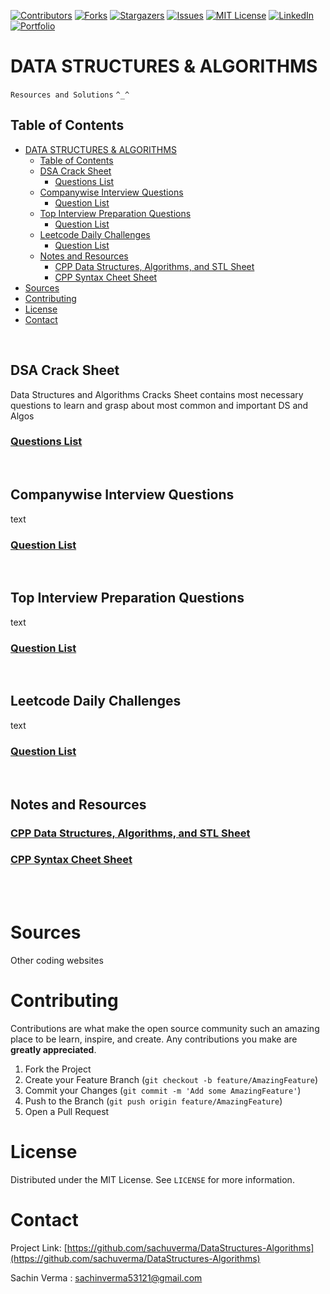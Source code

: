 [![Contributors][contributors-sachu]][contributors-url]
[![Forks][forks-sachu]][forks-url]
[![Stargazers][stars-sachu]][stars-url]
[![Issues][issues-sachu]][issues-url]
[![MIT License][license-sachu]][license-url]
[![LinkedIn][linkedin-sachu]][linkedin-url]
[![Portfolio][portfolio-sachu]][portfolio-url]

# DATA STRUCTURES & ALGORITHMS
`Resources and Solutions` `^_^`


## Table of Contents

- [DATA STRUCTURES & ALGORITHMS](#data-structures--algorithms)
  - [Table of Contents](#table-of-contents)
  - [DSA Crack Sheet](#dsa-crack-sheet)
    - [Questions List](#questions-list)
  - [Companywise Interview Questions](#companywise-interview-questions)
    - [Question List](#question-list)
  - [Top Interview Preparation Questions](#top-interview-preparation-questions)
    - [Question List](#question-list-1)
  - [Leetcode Daily Challenges](#leetcode-daily-challenges)
    - [Question List](#question-list-2)
  - [Notes and Resources](#notes-and-resources)
    - [CPP Data Structures, Algorithms, and STL Sheet](#cpp-data-structures-algorithms-and-stl-sheet)
    - [CPP Syntax Cheet Sheet](#cpp-syntax-cheet-sheet)
- [Sources](#sources)
- [Contributing](#contributing)
- [License](#license)
- [Contact](#contact)
  

<br />

##  DSA Crack Sheet
Data Structures and Algorithms Cracks Sheet contains most necessary questions to learn and grasp about most common and important DS and Algos 
  ### [Questions List](./DSA%20Crack%20Sheet)

<br />

##  Companywise Interview Questions
text
### [Question List](./Companywise%20Questions)  

<br />

##  Top Interview Preparation Questions
text
### [Question List](./Leetcode%20Top%20Interview%20Questions) 
<br />

##  Leetcode Daily Challenges
text
### [Question List](./Leetcode%20Daily%20Challenge)
<br />

##  Notes and Resources

###  [CPP Data Structures, Algorithms, and STL Sheet](./CPP-STL.md)
###  [CPP Syntax Cheet Sheet](./CPP-SYNTAX.md)

<br />
<br />

# Sources
Other coding websites

<!-- CONTRIBUTING -->
# Contributing

Contributions are what make the open source community such an amazing place to be learn, inspire, and create. Any contributions you make are **greatly appreciated**.

1. Fork the Project
2. Create your Feature Branch (`git checkout -b feature/AmazingFeature`)
3. Commit your Changes (`git commit -m 'Add some AmazingFeature'`)
4. Push to the Branch (`git push origin feature/AmazingFeature`)
5. Open a Pull Request



<!-- LICENSE -->
# License

Distributed under the MIT License. See `LICENSE` for more information.


<!-- CONTACT -->
# Contact

Project Link: [https://github.com/sachuverma/DataStructures-Algorithms](https://github.com/sachuverma/DataStructures-Algorithms)

Sachin Verma : [sachinverma53121@gmail.com](sachinverma53121.gmail.com)




<!-- MARKDOWN LINKS & IMAGES -->
[contributors-sachu]: https://img.shields.io/github/contributors/sachuverma/DataStructures-Algorithms.svg?style=flat-square
[contributors-url]: https://github.com/sachuverma/DataStructures-Algorithms/graphs/contributors
[forks-sachu]: https://img.shields.io/github/forks/sachuverma/DataStructures-Algorithms.svg?style=flat-square
[forks-url]: https://github.com/sachuverma/DataStructures-Algorithms/network/members
[stars-sachu]: https://img.shields.io/github/stars/sachuverma/DataStructures-Algorithms.svg?style=flat-square
[stars-url]: https://github.com/sachuverma/DataStructures-Algorithms/stargazers
[issues-sachu]: https://img.shields.io/github/issues/sachuverma/DataStructures-Algorithms.svg?style=flat-square
[issues-url]: https://github.com/sachuverma/DataStructures-Algorithms/issues
[license-sachu]: https://img.shields.io/github/license/sachuverma/DataStructures-Algorithms.svg?style=flat-square
[license-url]: https://github.com/sachuverma/DataStructures-Algorithms/blob/master/LICENSE
[linkedin-sachu]: https://img.shields.io/badge/LinkedIn--yellow?style=flat-square&logo=linkedin
[linkedin-url]: https://www.linkedin.com/in/sachuverma/
[portfolio-sachu]: https://img.shields.io/badge/Portfolio--red?style=flat-square&logo=clickup
[portfolio-url]: https://sachin-verma.netlify.app/



